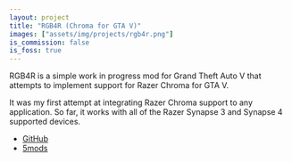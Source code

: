 ```yaml
---
layout: project
title: "RGB4R (Chroma for GTA V)"
images: ["assets/img/projects/rgb4r.png"]
is_commission: false
is_foss: true
---
```


RGB4R is a simple work in progress mod for Grand Theft Auto V that attempts to implement support for Razer Chroma for GTA V.

It was my first attempt at integrating Razer Chroma support to any application. So far, it works with all of the Razer Synapse 3 and Synapse 4 supported devices.

* [GitHub](https://github.com/justalemon/RGB4R)
* [5mods](https://www.gta5-mods.com/scripts/rgb4r)
